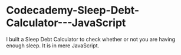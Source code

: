 # Codecademy-Sleep-Debt-Calculator---JavaScript
I built a Sleep Debt Calculator to check whether or not you are having enough sleep. It is in mere JavaScript.
